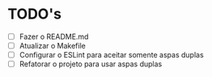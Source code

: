 # TODO's

- [ ] Fazer o README.md
- [ ] Atualizar o Makefile
- [ ] Configurar o ESLint para aceitar somente aspas duplas
- [ ] Refatorar o projeto para usar aspas duplas